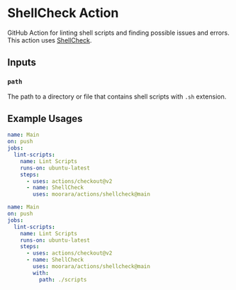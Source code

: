 # ShellCheck Action

GitHub Action for linting shell scripts and finding possible issues and errors.
This action uses [ShellCheck](https://github.com/koalaman/shellcheck).

## Inputs

### `path`

The path to a directory or file that contains shell scripts with `.sh` extension.

## Example Usages

```yaml
name: Main
on: push
jobs:
  lint-scripts:
    name: Lint Scripts
    runs-on: ubuntu-latest
    steps:
      - uses: actions/checkout@v2
      - name: ShellCheck
        uses: moorara/actions/shellcheck@main
```

```yaml
name: Main
on: push
jobs:
  lint-scripts:
    name: Lint Scripts
    runs-on: ubuntu-latest
    steps:
      - uses: actions/checkout@v2
      - name: ShellCheck
        uses: moorara/actions/shellcheck@main
        with:
          path: ./scripts
```
